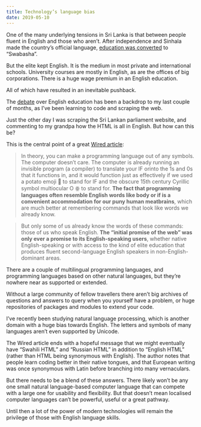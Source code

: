 ```yaml
---
title: Technology’s language bias
date: 2019-05-10
---
```


<!--kg-card-begin: html--><p>One of the many underlying tensions in Sri Lanka is that between people fluent in English and those who aren’t. After independence and Sinhala made the country’s official language, <a href="http://www.ft.lk/columns/Sinhala-education-has-led-to-downfall-of-Sinhalese-and-country/4-660486">education was converted</a> to “Swabasha”.</p>
<p>But the elite kept English. It is the medium in most private and international schools. University courses are mostly in English, as are the offices of big corporations. There is a huge wage premium in an English education.</p>
<p>All of which have resulted in an inevitable pushback.</p>
<p>The <a href="https://www.colombotelegraph.com/index.php/im-a-victim-of-sinhala-medium-education/amp/">debate</a> over English education has been a backdrop to my last couple of months, as I’ve been learning to code and scraping the web.</p>
<p>Just the other day I was scraping the Sri Lankan parliament website, and commenting to my grandpa how the HTML is all in English. But how can this be?</p>
<p>This is the central point of a great <a href="https://www.wired.com/story/coding-is-for-everyoneas-long-as-you-speak-english/">Wired article</a>:</p>
<blockquote><p>In theory, you can make a programming language out of any symbols. The computer doesn&#8217;t care. The computer is already running an invisible program (a compiler) to translate your IF orinto the 1s and 0s that it functions in, and it would function just as effectively if we used a potato emoji 🥔 to stand for IF and the obscure 15th century Cyrillic symbol multiocular O ꙮ to stand for. <strong>The fact that programming languages often resemble English words like body or if is a convenient accommodation for our puny human meatbrains</strong>, which are much better at remembering commands that look like words we already know.</p></blockquote>
<blockquote><p>But only some of us already know the words of these commands: those of us who speak English. <strong>The &#8220;initial promise of the web&#8221; was only ever a promise to its English-speaking users</strong>, whether native English-speaking or with access to the kind of elite education that produces fluent second-language English speakers in non-English-dominant areas.</p></blockquote>
<p>There are a couple of multilingual programming languages, and programming languages based on other natural languages, but they’re nowhere near as supported or extended.</p>
<p>Without a large community of fellow travellers there aren’t big archives of questions and answers to query when you yourself have a problem, or huge repositories of packages and modules to extend your code.</p>
<p>I’ve recently been studying natural language processing, which is another domain with a huge bias towards English. The letters and symbols of many languages aren’t even supported by Unicode.</p>
<p>The Wired article ends with a hopeful message that we might eventually have “Swahili HTML” and “Russian HTML” in addition to “English HTML” (rather than HTML being synonymous with English). The author notes that people learn coding better in their native tongues, and that European writing was once synonymous with Latin before branching into many vernaculars.</p>
<p>But there needs to be a blend of these answers. There likely won’t be any one small natural language-based computer language that can compete with a large one for usability and flexibility. But that doesn’t mean localised computer languages can’t be powerful, useful or a great pathway.</p>
<p>Until then a lot of the power of modern technologies will remain the privilege of those with English language skills.</p>
<!--kg-card-end: html-->